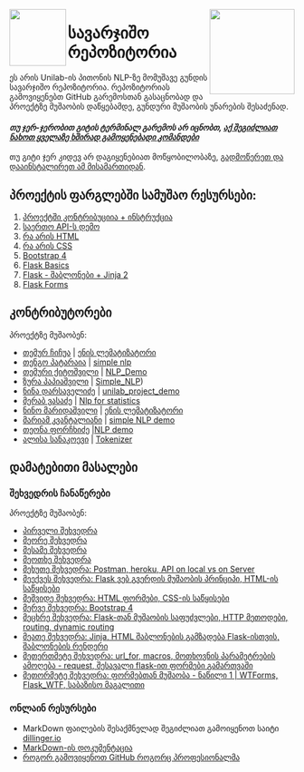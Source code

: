 [<img align="left" width="100" src="https://i.pinimg.com/originals/71/4c/2a/714c2a88445cae52454a5b31c668445e.png">](https://trello.com/b/C1ehbPvE/unilabgnlp2020)
[<img align="right" width="150" src="https://github.com/firstcontributions/first-contributions/raw/master/assets/join-slack-team.png">](https://join.slack.com/t/unilabpythond-h2d3773/shared_invite/zt-h5gvz8mb-dNnD33Wn88TN9jqgHsuOcQ)


# სავარჯიშო რეპოზიტორია
ეს არის Unilab-ის პითონის NLP-ზე მომუშავე გუნდის სავარჯიშო რეპოზიტორია. რეპოზიტორიას გამოვიყენებთ GitHub გარემოსთან გასაცნობად და პროექტზე მუშაობის დაწყებამდე, გუნდური მუშაობის უნარების შესაძენად.

#### *თუ ჯერ-ჯერობით გიტის ტერმინალ გარემოს არ იცნობთ, [აქ შეგიძლიათ ნახოთ ყველაზე ხშირად გამოყენებადი კომანდები]( #https://education.github.com/git-cheat-sheet-education.pdf )*

თუ გიტი ჯერ კიდევ არ დაგიყენებიათ მოწყობილობაზე, [გადმოწერეთ და დააინსტალირეთ ამ მისამართიდან]( https://help.github.com/articles/set-up-git/).

## პროექტის ფარგლებში სამუშაო რესურსები:
1. [პროექტში კონტრიბუციია + ინსტრუქცია](https://github.com/temurchichua/ContributionDemo/tree/master/Chapter1_Contribution)
2. [საერთო API-ს დემო](https://github.com/temurchichua/DemoApi)
3. [რა არის HTML](https://github.com/temurchichua/ContributionDemo/tree/master/Chapter2_HTML)
4. [რა არის CSS](https://github.com/temurchichua/ContributionDemo/tree/master/Chapter3_CSS)
5. [Bootstrap 4](https://github.com/temurchichua/ContributionDemo/tree/master/Chapter4_Bootstrap4)
6. [Flask Basics](https://github.com/temurchichua/ContributionDemo/tree/master/Chapter5_Flask)
7. [Flask - შაბლონები + Jinja 2](https://github.com/temurchichua/ContributionDemo/tree/master/Chapter6_Templates)
8. [Flask Forms](https://github.com/temurchichua/ContributionDemo/tree/master/Chapter7_Forms)

## კონტრიბუტორები
პროექტზე მუშაობენ:

- [თემურ ჩიჩუა](https://github.com/temurchichua) | [ენის ლემატიზატორი](/Chapter1_Contribution/temur_chichua/readme.md)
- [თენგო პატარაია](https://github.com/tengopataraia123) | [simple nlp](/Chapter1_Contribution/tengo_pataraia/README.md)
- [თემური ქიტოშვილი](https://github.com/TemuriKitoshvili) | [NLP_Demo](/Chapter1_Contribution/temuri_kitoshvili)
- [ზურა პაპიაშვილი](https://github.com/zura-papiashvili) | [Simple_NLP](/Chapter1_Contribution/Zura_Papiashvili)) 
- [ნინა დარსაველიძე](https://github.com/mrticia) | [unilab_project_demo](/Chapter1_Contribution/nina_darsavelidze)
- [მერაბ ვასაძე](https://github.com/merabivasadze) | [Nlp for statistics ](/Chapter1_Contribution/merabi_vasadze)
- [ნინო მარიდაშვილი](https://github.com/Ninosha) | [ენის ლემატიზატორი](/Chapter1_Contribution/ninosha/README.md)
- [მარიამ კვანტალიანი](https://github.com/Mariamikv) | [simple NLP demo](/Chapter1_Contribution/mariam_kvantaliani)
- [თეონა ფორჩხიძე](https://github.com/Teona-tech) |[NLP demo](/Chapter1_Contribution/Teona%20Porchkhidze)
- [ალისა სანაკოევი](https://github.com/alisa-sanakoeva) | [Tokenizer](/Chapter1_Contribution/Alisa_Sanakoeva)

## დამატებითი მასალები

### შეხვედრის ჩანაწერები
პროექტზე მუშაობენ:

- [პირველი შეხვედრა](https://github.com/temurchichua) 
- [მეორე შეხვედრა](https://github.com/tengopataraia123) 
- [მესამე შეხვედრა](https://drive.google.com/file/d/1yyrblV1F-BRYS2JrCpVYqgkSiCZOt7TX/view?usp=sharing)
- [მეოთხე შეხვედრა](https://drive.google.com/file/d/1qKr4Vu3T2vPLptjxtkH2mZKNRlkQzJrU/view?usp=sharing)
- [მეხუთე შეხვედრა: Postman, heroku, API on local vs on Server](https://drive.google.com/file/d/1uvBCRcCCHLECuBhliaeHO84tKKcxnzAf/view?usp=sharing)
- [მეექვეს შეხვედრა: Flask ვებ გვერდის მუშაობის პრინციპი, HTML-ის საწყისები](https://drive.google.com/file/d/1U3_rFNuLvaUso3HmoGcQ-7NpYqqcnN4v/view?usp=sharing)
- [მეშვიდე შეხვედრა: HTML ფორმები, CSS-ის საწყისები](https://drive.google.com/file/d/1WU14HPQJMxiOqN_ZOBquMJ1s1GjqV2mc/view?usp=sharing)
- [მერვე შეხვედრა: Bootstrap 4](https://drive.google.com/file/d/106o7_1KdVzGLY0bGL7dpDOoAyZu5ivd5/view?usp=sharing)
- [მეცხრე შეხვედრა: Flask-თან მუშაობის საფუძვლები, HTTP მეთოდები, routing, dynamic routing](https://drive.google.com/file/d/15-WqlZTPg3B-aXkssimvGG6anMpW1qz9/view?usp=sharing)
- [მეათე შეხვედრა: Jinja, HTML შაბლონების გამზადება Flask-ისთვის, შაბლონების რენდერი](https://drive.google.com/file/d/1Xo7rOJ0gwaMFwUYvBeqRgLdkUALXAv65/view?usp=sharing)
- [მეთერთმეტე შეხვედრა: url_for, macros, მოთხოვნის პარამეტრების ამოღება - request, შესავალი flask-ით ფორმები გამართვაში](https://drive.google.com/file/d/1KEr1VKytSSkb-lAJDPzN0h0pSC3q8RJr/view?usp=sharing)
- [მეთორმეტე შეხვედრა: ფორმებთან მუშაობა - ნაწილი 1 | WTForms, Flask_WTF, საბაზისო მაგალითი](https://drive.google.com/file/d/1dCF30_O_EM4jpPK9PeLyWLo2A2zATg7m/view?usp=sharing)


### ონლაინ რესურსები
- MarkDown ფაილების შესაქმნელად შეგიძლიათ გამოიყენოთ საიტი [dillinger.io](https://dillinger.io/)
- [MarkDown-ის დოკუმენტაცია](https://www.markdownguide.org/basic-syntax/)
- [როგორ გამოვიყენოთ GitHub როგორც პროფესიონალმა](https://petabridge.com/blog/use-github-professionally/)
